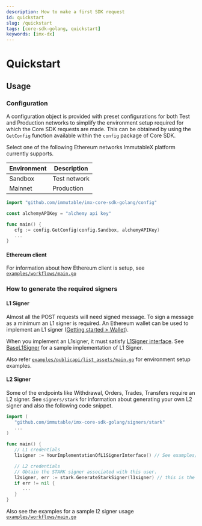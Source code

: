 ```yaml
---
description: How to make a first SDK request
id: quickstart
slug: /quickstart
tags: [core-sdk-golang, quickstart]
keywords: [imx-dx]
---
```


# Quickstart

## Usage

### Configuration

A configuration object is provided with preset configurations for both Test and Production networks to simplify the environment setup required for which the Core SDK requests are made. This can be obtained by using the `GetConfig` function available within the `config` package of Core SDK. 

Select one of the following Ethereum networks ImmutableX platform currently supports.

| Environment | Description   |
|-------------|---------------|
| Sandbox     | Test network  |
| Mainnet     | Production    |

```go
import "github.com/immutable/imx-core-sdk-golang/config"

const alchemyAPIKey = "alchemy api key"

func main() {
   cfg := config.GetConfig(config.Sandbox, alchemyAPIKey)
   ...
}
```

#### Ethereum client

For information about how Ethereum client is setup, see [`examples/workflows/main.go`](https://github.com/immutable/imx-core-sdk-golang/tree/v0.1.0/examples/workflows/main.go)

### How to generate the required signers

#### L1 Signer

Almost all the POST requests will need signed message. To sign a message as a minimum an L1 signer is required. An Ethereum wallet can be used to implement an L1 signer ([Getting started > Wallet](https://docs.x.immutable.com/docs/getting-started-guide/#wallet)).

When you implement an L1signer, it must satisfy [L1Signer interface](https://github.com/immutable/imx-core-sdk-golang/tree/v0.1.0/signers/signers.go). See [BaseL1Signer](https://github.com/immutable/imx-core-sdk-golang/tree/v0.1.0/examples/workflows/utils/signer.go) for a sample implementation of L1 Signer.

Also refer [`examples/publicapi/list_assets/main.go`](https://github.com/immutable/imx-core-sdk-golang/tree/v0.1.0/examples/publicapi/list_assets/main.go) for environment setup examples.

#### L2 Signer

Some of the endpoints like Withdrawal, Orders, Trades, Transfers require an L2 signer. See `signers/stark` for information about generating your own L2 signer and also the following code snippet.

```go
import (
   "github.com/immutable/imx-core-sdk-golang/signers/stark"
   ...
)

func main() {
   // L1 credentials
   l1signer := YourImplementationOfL1SignerInterface() // See examples/workflows/utils/signer.go

   // L2 credentials
   // Obtain the STARK signer associated with this user.
   l2signer, err := stark.GenerateStarkSigner(l1signer) // this is the sdk helper function
   if err != nil {
      ...
   }
}
```

Also see the examples for a sample l2 signer usage [`examples/workflows/main.go`](https://github.com/immutable/imx-core-sdk-golang/tree/v0.1.0/examples/workflows/main.go#L63)
